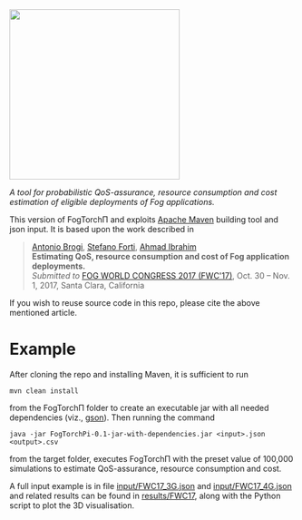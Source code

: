 <img src="https://github.com/di-unipi-socc/FogTorchPI/blob/master/img/logoftpi.PNG" width="300">

_A tool for probabilistic QoS-assurance, resource consumption and cost estimation of eligible deployments of Fog applications._

This version of FogTorchΠ and exploits [Apache Maven](https://maven.apache.org/) building tool and json input. It is based upon the work described in

> [Antonio Brogi](http://pages.di.unipi.it/brogi), [Stefano Forti](http://pages.di.unipi.it/forti), [Ahmad Ibrahim](http://pages.di.unipi.it/ibrahim) <br>
> **Estimating QoS, resource consumption and cost of Fog application deployments.** <br>
> _Submitted to_ [FOG WORLD CONGRESS 2017 (FWC'17)](https://www.fogworldcongress.com/cfp), Oct. 30 – Nov. 1, 2017, Santa Clara, California

If you wish to reuse source code in this repo, please cite the above mentioned article.

# Example
After cloning the repo and installing Maven, it is sufficient to run 

```
mvn clean install
```
from the FogTorchΠ  folder to create an executable jar with all needed dependencies (viz., [gson](https://github.com/google/gson)). Then running the command

```
java -jar FogTorchPi-0.1-jar-with-dependencies.jar <input>.json <output>.csv
```

from the target folder, executes FogTorchΠ with the preset value of 100,000 simulations to estimate QoS-assurance, resource consumption and cost. 

A full input example is in file [input/FWC17_3G.json](https://github.com/di-unipi-socc/FogTorchPI/tree/costmodel/input/FWC17_3G.json) and [input/FWC17_4G.json](https://github.com/di-unipi-socc/FogTorchPI/tree/costmodel/input/FWC17_4G.json) and related results can be found in [results/FWC17](https://github.com/di-unipi-socc/FogTorchPI/tree/costmodel/results/FWC17), along with the Python script to plot the 3D visualisation.


